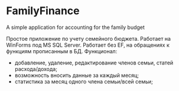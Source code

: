 # FamilyFinance
A simple application for accounting for the family budget

Простое приложение по учету семейного бюджета. Работает на WinForms под MS SQL Server. 
Работает без EF, на обращениях к функциям прописанным в БД. 
Функционал:
  - добавление, удаление, редактирование членов семьи, статей расхода/дохода;
  - возможность вносить данные за каждый месяц;
  - статистика за месяц одного члена семьи/всей семьи;
